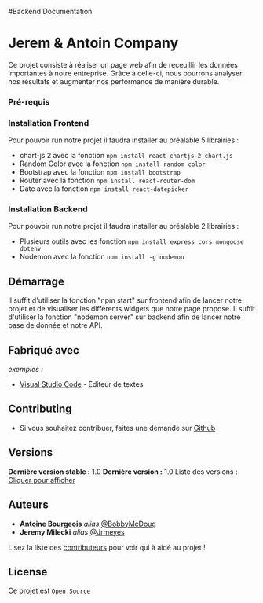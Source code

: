 #Backend Documentation

# Jerem & Antoin Company

Ce projet consiste à réaliser un page web afin de receuillir les données importantes à notre entreprise.
Grâce à celle-ci, nous pourrons analyser nos résultats et augmenter nos performance de manière durable. 


### Pré-requis
### Installation Frontend

Pour pouvoir run notre projet il faudra installer au préalable 5 librairies :
  
- chart-js 2 avec la fonction ``npm install react-chartjs-2 chart.js``
- Random Color avec la fonction ``npm install random color``
- Bootstrap avec la fonction ``npm install bootstrap``
- Router avec la fonction ``npm install react-router-dom``
- Date avec la fonction ``npm install react-datepicker``


### Installation Backend

Pour pouvoir run notre projet il faudra installer au préalable 2 librairies :
  
- Plusieurs outils avec les fonction ``npm install express cors mongoose dotenv``
- Nodemon avec la fonction ``npm install -g nodemon``


## Démarrage

Il suffit d'utiliser la fonction "npm start" sur frontend afin de lancer notre projet et de visualiser les différents widgets que notre page propose. 
Il suffit d'utiliser la fonction "nodemon server" sur backend afin de lancer notre base de donnée et notre API. 

## Fabriqué avec

_exemples :_

* [Visual Studio Code](https://code.visualstudio.com/) - Editeur de textes

## Contributing

* Si vous souhaitez contribuer, faites une demande sur  [Github](https://github.com/BobbyMcDoug/PROJECT_WEB_OCRES.git) 

## Versions

**Dernière version stable :** 1.0
**Dernière version :** 1.0
Liste des versions : [Cliquer pour afficher](https://github.com/BobbyMcDoug/PROJECT_WEB_OCRES/tags)

## Auteurs

* **Antoine Bourgeois** _alias_ [@BobbyMcDoug](https://github.com/BobbyMcDoug)
* **Jeremy Milecki** _alias_ [@Jrmeyes](https://github.com/Jrmeyes)

Lisez la liste des [contributeurs](https://github.com/BobbyMcDoug/PROJECT_WEB_OCRES/contributors) pour voir qui à aidé au projet !


## License

Ce projet est ``Open Source``